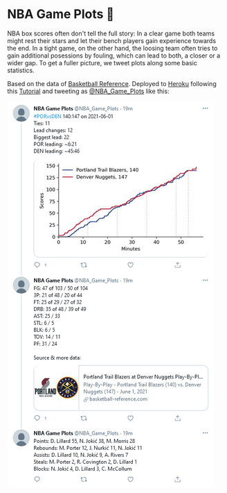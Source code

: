 # NBA Game Plots 🏀

NBA box scores often don't tell the full story: In a clear game both teams might rest their stars
and let their bench players gain experience towards the end. In a tight game, on the other hand,
the loosing team often tries to gain additional posessions by fouling, which can lead to both, a
closer or a wider gap. To get a fuller picture, we tweet plots along some basic statistics.

Based on the data of [Basketball Reference](https://www.basketball-reference.com). Deployed to 
[Heroku](https://heroku.com/) following this [Tutorial](https://medium.datadriveninvestor.com/making-a-quote-tweeting-twitter-bot-with-python-tweepy-and-heroku-69a11cd3f47e)
and tweeting as [@NBA_Game_Plots](https://twitter.com/NBA_Game_Plots) like this:

![alt text](./Screenshot.png)
